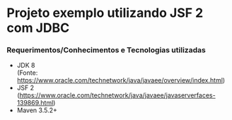 # Projeto exemplo utilizando JSF 2 com JDBC

### Requerimentos/Conhecimentos e Tecnologias utilizadas
* JDK 8   
   (Fonte: https://www.oracle.com/technetwork/java/javaee/overview/index.html)
* JSF 2   
   (https://www.oracle.com/technetwork/java/javaee/javaserverfaces-139869.html)
* Maven 3.5.2+


